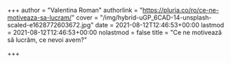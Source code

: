 +++
author = "Valentina Roman"
authorlink = "https://pluria.co/ro/ce-ne-motiveaza-sa-lucram/"
cover = "/img/hybrid-uGP_6CAD-14-unsplash-scaled-e1628772603672.jpg"
date = 2021-08-12T12:46:53+00:00
lastmod = 2021-08-12T12:46:53+00:00
nolastmod = false
title = "Ce ne motivează să lucrăm, ce nevoi avem?"

+++

